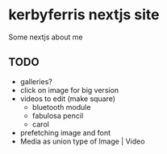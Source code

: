 # kerbyferris nextjs site

Some nextjs about me

## TODO

- galleries?
- click on image for big version
- videos to edit (make square)
  - bluetooth module
  - fabulosa pencil
  - carol
- prefetching image and font
- Media as union type of Image | Video
